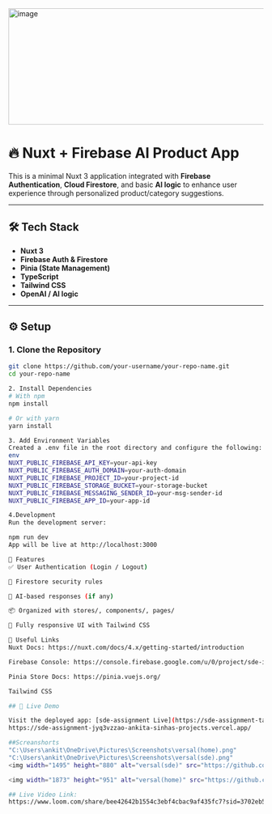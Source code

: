 
<img width="896" height="230" alt="image" src="https://github.com/user-attachments/assets/0483544c-d41d-403f-9c9d-9c77f92ed288" />

# 🔥 Nuxt + Firebase AI Product App

This is a minimal Nuxt 3 application integrated with **Firebase Authentication**, **Cloud Firestore**, and basic **AI logic** to enhance user experience through personalized product/category suggestions.

---

## 🛠 Tech Stack

- **Nuxt 3**
- **Firebase Auth & Firestore**
- **Pinia (State Management)**
- **TypeScript**
- **Tailwind CSS**
- **OpenAI / AI logic**

---

## ⚙️ Setup

### 1. Clone the Repository

```bash
git clone https://github.com/your-username/your-repo-name.git
cd your-repo-name

2. Install Dependencies
# With npm
npm install

# Or with yarn
yarn install

3. Add Environment Variables
Created a .env file in the root directory and configure the following:
env
NUXT_PUBLIC_FIREBASE_API_KEY=your-api-key
NUXT_PUBLIC_FIREBASE_AUTH_DOMAIN=your-auth-domain
NUXT_PUBLIC_FIREBASE_PROJECT_ID=your-project-id
NUXT_PUBLIC_FIREBASE_STORAGE_BUCKET=your-storage-bucket
NUXT_PUBLIC_FIREBASE_MESSAGING_SENDER_ID=your-msg-sender-id
NUXT_PUBLIC_FIREBASE_APP_ID=your-app-id

4.Development
Run the development server:

npm run dev
App will be live at http://localhost:3000

🧪 Features
✅ User Authentication (Login / Logout)

🔐 Firestore security rules

🧠 AI-based responses (if any)

📦 Organized with stores/, components/, pages/

🎨 Fully responsive UI with Tailwind CSS

🔗 Useful Links
Nuxt Docs: https://nuxt.com/docs/4.x/getting-started/introduction

Firebase Console: https://console.firebase.google.com/u/0/project/sde-intern-assignment/overview

Pinia Store Docs: https://pinia.vuejs.org/

Tailwind CSS

## 🔗 Live Demo

Visit the deployed app: [sde-assignment Live](https://sde-assignment-tawny.vercel.app)
https://sde-assignment-jyq3vzzao-ankita-sinhas-projects.vercel.app/

##Screanshorts
"C:\Users\ankit\OneDrive\Pictures\Screenshots\versal(home).png"
"C:\Users\ankit\OneDrive\Pictures\Screenshots\versal(sde).png"
<img width="1495" height="880" alt="versal(sde)" src="https://github.com/user-attachments/assets/a250d445-06f4-43f8-a1c3-5d1f3ca9ff7c" />

<img width="1873" height="951" alt="versal(home)" src="https://github.com/user-attachments/assets/bc8102c2-fb98-4490-aa00-cf80365d2000" />

## Live Video Link:
https://www.loom.com/share/bee42642b1554c3ebf4cbac9af435fc7?sid=3702eb55-acb4-4820-ab6d-aa5ddd8a07c3

